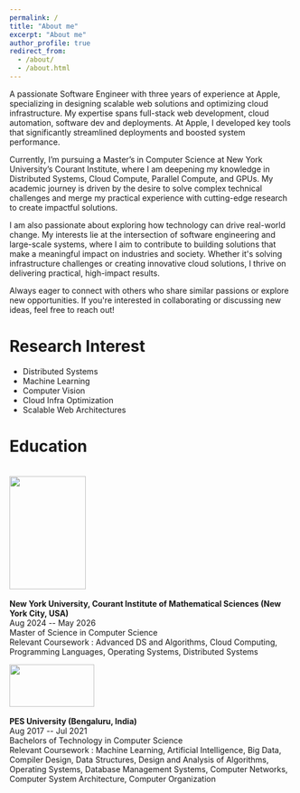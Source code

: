 ```yaml
---
permalink: /
title: "About me"
excerpt: "About me"
author_profile: true
redirect_from: 
  - /about/
  - /about.html
---
```

A passionate Software Engineer with three years of experience at Apple, specializing in designing scalable web solutions and optimizing cloud infrastructure. My expertise spans full-stack web development, cloud automation, software dev and deployments. At Apple, I developed key tools that significantly streamlined deployments and boosted system performance.

Currently, I’m pursuing a Master’s in Computer Science at New York University’s Courant Institute, where I am deepening my knowledge in Distributed Systems, Cloud Compute, Parallel Compute, and GPUs. My academic journey is driven by the desire to solve complex technical challenges and merge my practical experience with cutting-edge research to create impactful solutions. 

I am also passionate about exploring how technology can drive real-world change. My interests lie at the intersection of software engineering and large-scale systems, where I aim to contribute to building solutions that make a meaningful impact on industries and society. Whether it's solving infrastructure challenges or creating innovative cloud solutions, I thrive on delivering practical, high-impact results.

Always eager to connect with others who share similar passions or explore new opportunities. If you're interested in collaborating or discussing new ideas, feel free to reach out!


# Research Interest
* Distributed Systems
* Machine Learning
* Computer Vision
* Cloud Infra Optimization
* Scalable Web Architectures
  

# Education
<br>
<img width="135" height="200" src="https://abhishekch47.github.io/images/NYUCourant.jpg"/> <br>
<br>
<b>New York University, Courant Institute of Mathematical Sciences (New York City, USA)</b> <br>
Aug 2024 -- May 2026<br>
Master of Science in Computer Science<br>
Relevant Coursework : Advanced DS and Algorithms, Cloud Computing, Programming Languages, Operating Systems, Distributed Systems <br>

<img width="150" height="75" src="https://abhishekch47.github.io/images/pes.jpg"/> <br>
<br>
<b>PES University (Bengaluru, India)</b> <br>
Aug 2017 -- Jul 2021<br>
Bachelors of Technology in Computer Science<br>
Relevant Coursework : Machine Learning, Artificial Intelligence, Big Data, Compiler Design, Data Structures, Design and Analysis of Algorithms, Operating Systems, Database Management Systems, Computer Networks, Computer System Architecture, Computer Organization<br>


